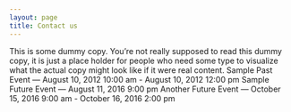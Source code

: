 ```yaml
---
layout: page
title: Contact us
---
```


This is some dummy copy. You’re not really supposed to read this dummy copy, it is just a place holder for people who need some type to visualize what the actual copy might look like if it were real content.
Sample Past Event — August 10, 2012 10:00 am - August 10, 2012 12:00 pm Sample Future Event — August 11, 2016 9:00 pm Another Future Event — October 15, 2016 9:00 am - October 16, 2016 2:00 pm